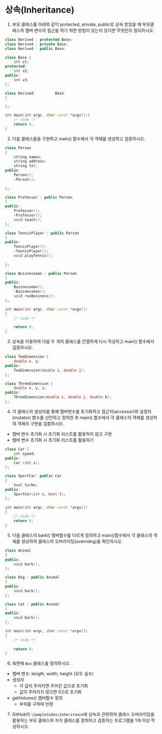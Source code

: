 # 상속(Inheritance)

1. 부모 클래스를 아래와 같이 protected, private, public로 상속 받았을 때 부모클래스의 멤버 변수의 접근을 하기 위한 방법이 있는지 있다면 무엇인지 정리하시오. 

```cpp
class Derived : protected Base;
class Derived : private Base;
class Derived : public Base:
```

```cpp
class Base {
	int v1;
protected:
	int v2;
public:
	int v3;
};

class Derived:         Base
{

};

int main(int argc, char const *argv[]){
	/* code */
	return 0;
}
```

2. 다음 클래스들을 구현하고 main() 함수에서 각 객체를 생성하고 검증하시오.

```cpp
class Person
{
	string names;
	string address;
	string tel;
public:
	Person();
	~Person();
	
};

class Professor : public Person
{
public:
	Professor();
	~Professor();	
	void teach();
};

class TennisPlayer : public Person
{
public:
	TennisPlayer();
	~TennisPlayer();
	void playTennis();
	
};

class Businessman : public Person
{
public:
	Businessman();
	~Businessman();
	void runBusiness();	
};

int main(int argc, char const *argv[])
{
	/* code */

	return 0;
}
```

3. 상속을 이용하여 다음 두 개의 클래스를 간결하게 다시 작성하고 main() 함수에서 검증하시오.

```cpp
class TwoDimension {
	double x, y;
public:
	TwoDimension(double i, double j);
};

class ThreeDimension {
	double x, y, z;
public:
	ThreeDimension(double i, double j, double k);
};
```

4. 각 클래스의 생성자를 통해 멤버변수를 초기화하고 접근자(accessor)와 설정자(mutator) 함수를 선언하고 정의한 후 main() 함수에서 각 클래스의 객체를 생성하여 객체의 구현을 검증하시오.

* 멤버 변수 초기화 시 초기화 리스트를 활용하지 않고 구현
* 멤버 변수 초기화 시 초기화 리스트를 활용하기 

```cpp
class Car {
	int speed;
public:
	Car (int s);
};

class SportCar: public Car
{
	bool turbo;
public:
	SportCar(int s, bool t);
};

int main(int argc, char const *argv[])
{
	/* code */
	return 0;
}
```

5. 다음 클래스의 bark() 멤버함수를 다르게 정의하고 main()함수에서 각 클래스의 객체를 생성하여 클래스의 오버라이딩(overridng)을 확인하시오. 


```cpp
class Animal
{
public:
	void bark();	
};

class Dog : public Animal
{
public:
	void bark();	
};

class Cat : public Animal
{
public:
	void bark();	
};

int main(int argc, char const *argv[])
{
	/* code */
	
	return 0;
}

```

6. 육면체 ``Box`` 클래스를 정의하시오.
  * 멤버 변수: length, width, height (모두 실수)
  * 생성자 
  	- 각 값이 주어지면 주어진 값으로 초기화
  	- 값이 주어지지 않으면 0으로 초기화
  * getVolume() 멤버함수 정의
  	- 부피를 구하여 반환

7. GitHub의  ``\SampleCodes\Inheritance``에 상속과 관련하여 클래스 오버라이딩을 활용하는 부모 클래스와 자식 클래스를 정의하고 검증하는 프로그램을 1개 이상 작성하시오. 

  
